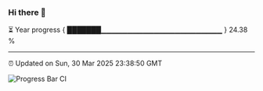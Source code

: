### Hi there 👋

⏳ Year progress { ███████▁▁▁▁▁▁▁▁▁▁▁▁▁▁▁▁▁▁▁▁▁▁▁ } 24.38 %

---

⏰ Updated on Sun, 30 Mar 2025 23:38:50 GMT

![Progress Bar CI](https://github.com/IshwaranRudhara/GIT-ACTION/workflows/Progress%20Bar%20CI/badge.svg)
